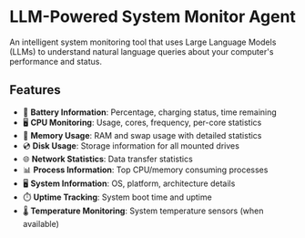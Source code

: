 # LLM-Powered System Monitor Agent

An intelligent system monitoring tool that uses Large Language Models (LLMs) to understand natural language queries about your computer's performance and status.

## Features

- 🔋 **Battery Information**: Percentage, charging status, time remaining
- 🖥️ **CPU Monitoring**: Usage, cores, frequency, per-core statistics
- 💾 **Memory Usage**: RAM and swap usage with detailed statistics
- 💿 **Disk Usage**: Storage information for all mounted drives
- 🌐 **Network Statistics**: Data transfer statistics
- 📊 **Process Information**: Top CPU/memory consuming processes
- 🖥️ **System Information**: OS, platform, architecture details
- ⏱️ **Uptime Tracking**: System boot time and uptime
- 🌡️ **Temperature Monitoring**: System temperature sensors (when available)
